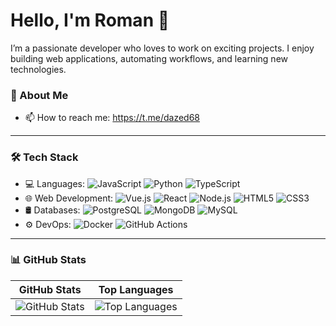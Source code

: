 # Hello, I'm Roman 👋

I’m a passionate developer who loves to work on exciting projects. I enjoy building web applications, automating workflows, and learning new technologies.

### 🚀 About Me

- 📫 How to reach me: https://t.me/dazed68

---

### 🛠 Tech Stack

- 💻 Languages: ![JavaScript](https://img.shields.io/badge/-JavaScript-black?style=flat-square&logo=javascript) ![Python](https://img.shields.io/badge/-Python-black?style=flat-square&logo=python) ![TypeScript](https://img.shields.io/badge/-TypeScript-black?style=flat-square&logo=typescript)
- 🌐 Web Development: ![Vue.js](https://img.shields.io/badge/-Vue.js-black?style=flat-square&logo=vue.js) ![React](https://img.shields.io/badge/-React-black?style=flat-square&logo=react) ![Node.js](https://img.shields.io/badge/-Node.js-black?style=flat-square&logo=node.js) ![HTML5](https://img.shields.io/badge/-HTML5-black?style=flat-square&logo=html5) ![CSS3](https://img.shields.io/badge/-CSS3-black?style=flat-square&logo=css3)
- 🛢 Databases: ![PostgreSQL](https://img.shields.io/badge/-PostgreSQL-black?style=flat-square&logo=postgresql) ![MongoDB](https://img.shields.io/badge/-MongoDB-black?style=flat-square&logo=mongodb) ![MySQL](https://img.shields.io/badge/-MySQL-black?style=flat-square&logo=mysql)
- ⚙️ DevOps: ![Docker](https://img.shields.io/badge/-Docker-black?style=flat-square&logo=docker) ![GitHub Actions](https://img.shields.io/badge/-GitHub_Actions-black?style=flat-square&logo=githubactions)

---

### 📊 GitHub Stats

| **GitHub Stats** | **Top Languages** |
| --- | --- |
| ![GitHub Stats](https://github-readme-stats.vercel.app/api?username=VVriter&show_icons=true&hide_border=true&theme=radical) | ![Top Languages](https://github-readme-stats.vercel.app/api/top-langs/?username=VVriter&layout=compact&hide_border=true&theme=radical) |
